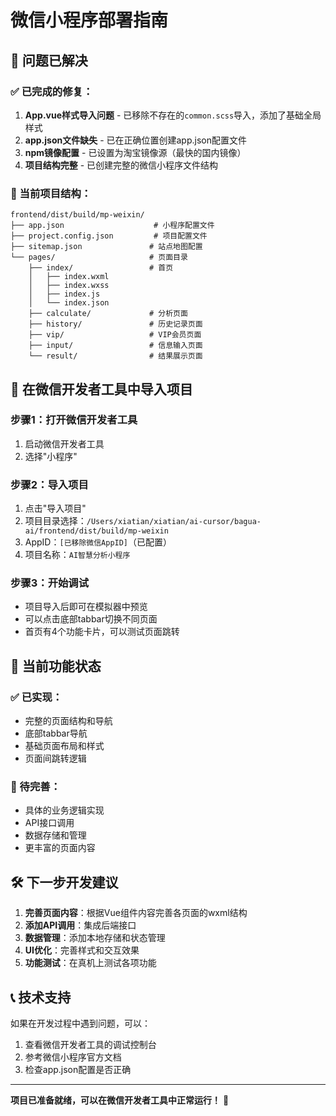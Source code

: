 # 微信小程序部署指南

## 🎉 问题已解决

### ✅ 已完成的修复：

1. **App.vue样式导入问题** - 已移除不存在的`common.scss`导入，添加了基础全局样式
2. **app.json文件缺失** - 已在正确位置创建app.json配置文件
3. **npm镜像配置** - 已设置为淘宝镜像源（最快的国内镜像）
4. **项目结构完整** - 已创建完整的微信小程序文件结构

### 📁 当前项目结构：

```
frontend/dist/build/mp-weixin/
├── app.json                    # 小程序配置文件
├── project.config.json         # 项目配置文件
├── sitemap.json               # 站点地图配置
└── pages/                     # 页面目录
    ├── index/                 # 首页
    │   ├── index.wxml
    │   ├── index.wxss
    │   ├── index.js
    │   └── index.json
    ├── calculate/             # 分析页面
    ├── history/               # 历史记录页面
    ├── vip/                   # VIP会员页面
    ├── input/                 # 信息输入页面
    └── result/                # 结果展示页面
```

## 🚀 在微信开发者工具中导入项目

### 步骤1：打开微信开发者工具
1. 启动微信开发者工具
2. 选择"小程序"

### 步骤2：导入项目
1. 点击"导入项目"
2. 项目目录选择：`/Users/xiatian/xiatian/ai-cursor/bagua-ai/frontend/dist/build/mp-weixin`
3. AppID：`[已移除微信AppID]`（已配置）
4. 项目名称：`AI智慧分析小程序`

### 步骤3：开始调试
- 项目导入后即可在模拟器中预览
- 可以点击底部tabbar切换不同页面
- 首页有4个功能卡片，可以测试页面跳转

## 📱 当前功能状态

### ✅ 已实现：
- 完整的页面结构和导航
- 底部tabbar导航
- 基础页面布局和样式
- 页面间跳转逻辑

### 🔄 待完善：
- 具体的业务逻辑实现
- API接口调用
- 数据存储和管理
- 更丰富的页面内容

## 🛠️ 下一步开发建议

1. **完善页面内容**：根据Vue组件内容完善各页面的wxml结构
2. **添加API调用**：集成后端接口
3. **数据管理**：添加本地存储和状态管理
4. **UI优化**：完善样式和交互效果
5. **功能测试**：在真机上测试各项功能

## 📞 技术支持

如果在开发过程中遇到问题，可以：
1. 查看微信开发者工具的调试控制台
2. 参考微信小程序官方文档
3. 检查app.json配置是否正确

---

**项目已准备就绪，可以在微信开发者工具中正常运行！** 🎊 